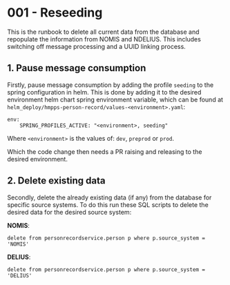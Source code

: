 # 001 - Reseeding

This is the runbook to delete all current data from the database and repopulate the information from NOMIS and NDELIUS.
This includes switching off message processing and a UUID linking process.

## 1. Pause message consumption

Firstly, pause message consumption by adding the profile `seeding` to the spring configuration in helm.
This is done by adding it to the desired environment helm chart spring environment variable, which can be found at `helm_deploy/hmpps-person-record/values-<environment>.yaml`:

```
env:
    SPRING_PROFILES_ACTIVE: "<environment>, seeding"
```

Where `<environment>` is the values of: `dev`, `preprod` or `prod`.

Which the code change then needs a PR raising and releasing to the desired environment.

## 2. Delete existing data

Secondly, delete the already existing data (if any) from the database for specific source systems.
To do this run these SQL scripts to delete the desired data for the desired source system:

**NOMIS**:
```
delete from personrecordservice.person p where p.source_system = 'NOMIS'
```

**DELIUS**:
```
delete from personrecordservice.person p where p.source_system = 'DELIUS'
```


